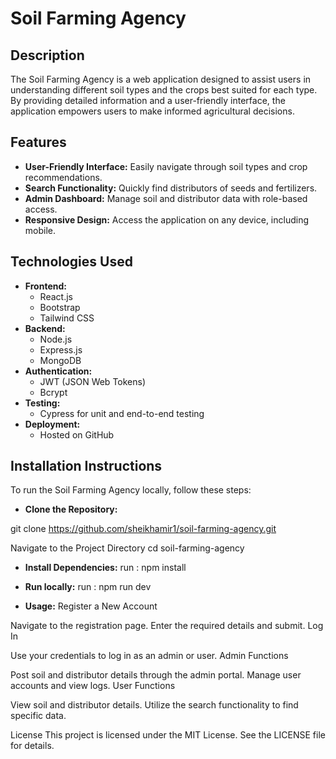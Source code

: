 # Soil Farming Agency

## Description
The Soil Farming Agency is a web application designed to assist users in understanding different soil types and the crops best suited for each type. By providing detailed information and a user-friendly interface, the application empowers users to make informed agricultural decisions.

## Features
- **User-Friendly Interface:** Easily navigate through soil types and crop recommendations.
- **Search Functionality:** Quickly find distributors of seeds and fertilizers.
- **Admin Dashboard:** Manage soil and distributor data with role-based access.
- **Responsive Design:** Access the application on any device, including mobile.

## Technologies Used
- **Frontend:**
  - React.js
  - Bootstrap
  - Tailwind CSS
- **Backend:**
  - Node.js
  - Express.js
  - MongoDB
- **Authentication:**
  - JWT (JSON Web Tokens)
  - Bcrypt
- **Testing:**
  - Cypress for unit and end-to-end testing
- **Deployment:**
  - Hosted on GitHub

## Installation Instructions
To run the Soil Farming Agency locally, follow these steps:

- **Clone the Repository:**

git clone https://github.com/sheikhamir1/soil-farming-agency.git

Navigate to the Project Directory
cd soil-farming-agency

- **Install Dependencies:**
run : npm install

- **Run locally:**
run : npm run dev


- **Usage:**
Register a New Account

Navigate to the registration page.
Enter the required details and submit.
Log In

Use your credentials to log in as an admin or user.
Admin Functions

Post soil and distributor details through the admin portal.
Manage user accounts and view logs.
User Functions

View soil and distributor details.
Utilize the search functionality to find specific data.


License
This project is licensed under the MIT License. See the LICENSE file for details.
